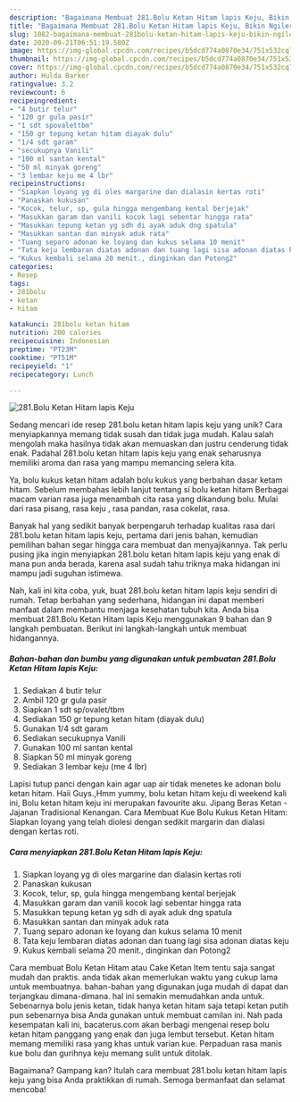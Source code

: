 ```yaml
---
description: "Bagaimana Membuat 281.Bolu Ketan Hitam lapis Keju, Bikin Ngiler"
title: "Bagaimana Membuat 281.Bolu Ketan Hitam lapis Keju, Bikin Ngiler"
slug: 1082-bagaimana-membuat-281bolu-ketan-hitam-lapis-keju-bikin-ngiler
date: 2020-09-21T06:51:19.580Z
image: https://img-global.cpcdn.com/recipes/b5dcd774a0870e34/751x532cq70/281bolu-ketan-hitam-lapis-keju-foto-resep-utama.jpg
thumbnail: https://img-global.cpcdn.com/recipes/b5dcd774a0870e34/751x532cq70/281bolu-ketan-hitam-lapis-keju-foto-resep-utama.jpg
cover: https://img-global.cpcdn.com/recipes/b5dcd774a0870e34/751x532cq70/281bolu-ketan-hitam-lapis-keju-foto-resep-utama.jpg
author: Hulda Barker
ratingvalue: 3.2
reviewcount: 6
recipeingredient:
- "4 butir telur"
- "120 gr gula pasir"
- "1 sdt spovalettbm"
- "150 gr tepung ketan hitam diayak dulu"
- "1/4 sdt garam"
- "secukupnya Vanili"
- "100 ml santan kental"
- "50 ml minyak goreng"
- "3 lembar keju me 4 lbr"
recipeinstructions:
- "Siapkan loyang yg di oles margarine dan dialasin kertas roti"
- "Panaskan kukusan"
- "Kocok, telur, sp, gula hingga mengembang kental berjejak"
- "Masukkan garam dan vanili kocok lagi sebentar hingga rata"
- "Masukkan tepung ketan yg sdh di ayak aduk dng spatula"
- "Masukkan santan dan minyak aduk rata"
- "Tuang separo adonan ke loyang dan kukus selama 10 menit"
- "Tata keju lembaran diatas adonan dan tuang lagi sisa adonan diatas keju"
- "Kukus kembali selama 20 menit., dinginkan dan Potong2"
categories:
- Resep
tags:
- 281bolu
- ketan
- hitam

katakunci: 281bolu ketan hitam 
nutrition: 200 calories
recipecuisine: Indonesian
preptime: "PT23M"
cooktime: "PT51M"
recipeyield: "1"
recipecategory: Lunch

---
```



![281.Bolu Ketan Hitam lapis Keju](https://img-global.cpcdn.com/recipes/b5dcd774a0870e34/751x532cq70/281bolu-ketan-hitam-lapis-keju-foto-resep-utama.jpg)

Sedang mencari ide resep 281.bolu ketan hitam lapis keju yang unik? Cara menyiapkannya memang tidak susah dan tidak juga mudah. Kalau salah mengolah maka hasilnya tidak akan memuaskan dan justru cenderung tidak enak. Padahal 281.bolu ketan hitam lapis keju yang enak seharusnya memiliki aroma dan rasa yang mampu memancing selera kita.

Ya, bolu kukus ketan hitam adalah bolu kukus yang berbahan dasar ketam hitam. Sebelum membahas lebih lanjut tentang si bolu ketan hitam Berbagai macam varian rasa juga menambah cita rasa yang dikandung bolu. Mulai dari rasa pisang, rasa keju , rasa pandan, rasa cokelat, rasa.

Banyak hal yang sedikit banyak berpengaruh terhadap kualitas rasa dari 281.bolu ketan hitam lapis keju, pertama dari jenis bahan, kemudian pemilihan bahan segar hingga cara membuat dan menyajikannya. Tak perlu pusing jika ingin menyiapkan 281.bolu ketan hitam lapis keju yang enak di mana pun anda berada, karena asal sudah tahu triknya maka hidangan ini mampu jadi suguhan istimewa.


Nah, kali ini kita coba, yuk, buat 281.bolu ketan hitam lapis keju sendiri di rumah. Tetap berbahan yang sederhana, hidangan ini dapat memberi manfaat dalam membantu menjaga kesehatan tubuh kita. Anda bisa membuat 281.Bolu Ketan Hitam lapis Keju menggunakan 9 bahan dan 9 langkah pembuatan. Berikut ini langkah-langkah untuk membuat hidangannya.

<!--inarticleads1-->

##### Bahan-bahan dan bumbu yang digunakan untuk pembuatan 281.Bolu Ketan Hitam lapis Keju:

1. Sediakan 4 butir telur
1. Ambil 120 gr gula pasir
1. Siapkan 1 sdt sp/ovalet/tbm
1. Sediakan 150 gr tepung ketan hitam (diayak dulu)
1. Gunakan 1/4 sdt garam
1. Sediakan secukupnya Vanili
1. Gunakan 100 ml santan kental
1. Siapkan 50 ml minyak goreng
1. Sediakan 3 lembar keju (me 4 lbr)


Lapisi tutup panci dengan kain agar uap air tidak menetes ke adonan bolu ketan hitam. Haii Guys.,Hmm yummy, bolu ketan hitam keju di weekend kali ini, Bolu ketan hitam keju ini merupakan favourite aku. Jipang Beras Ketan - Jajanan Tradisional Kenangan. Cara Membuat Kue Bolu Kukus Ketan Hitam: Siapkan loyang yang telah diolesi dengan sedikit margarin dan dialasi dengan kertas roti. 

<!--inarticleads2-->

##### Cara menyiapkan 281.Bolu Ketan Hitam lapis Keju:

1. Siapkan loyang yg di oles margarine dan dialasin kertas roti
1. Panaskan kukusan
1. Kocok, telur, sp, gula hingga mengembang kental berjejak
1. Masukkan garam dan vanili kocok lagi sebentar hingga rata
1. Masukkan tepung ketan yg sdh di ayak aduk dng spatula
1. Masukkan santan dan minyak aduk rata
1. Tuang separo adonan ke loyang dan kukus selama 10 menit
1. Tata keju lembaran diatas adonan dan tuang lagi sisa adonan diatas keju
1. Kukus kembali selama 20 menit., dinginkan dan Potong2


Cara membuat Bolu Ketan Hitam atau Cake Ketan Item tentu saja sangat mudah dan praktis. anda tidak akan memerlukan waktu yang cukup lama untuk membuatnya. bahan-bahan yang digunakan juga mudah di dapat dan terjangkau dimana-dimana. hal ini semakin memudahkan anda untuk. Sebenarnya bolu jenis ketan, tidak hanya ketan hitam saja tetapi ketan putih pun sebenarnya bisa Anda gunakan untuk membuat camilan ini. Nah pada kesempatan kali ini, bacaterus.com akan berbagi mengenai resep bolu ketan hitam panggang yang enak dan juga lembut tersebut. Ketan hitam memang memiliki rasa yang khas untuk varian kue. Perpaduan rasa manis kue bolu dan gurihnya keju memang sulit untuk ditolak. 

Bagaimana? Gampang kan? Itulah cara membuat 281.bolu ketan hitam lapis keju yang bisa Anda praktikkan di rumah. Semoga bermanfaat dan selamat mencoba!

